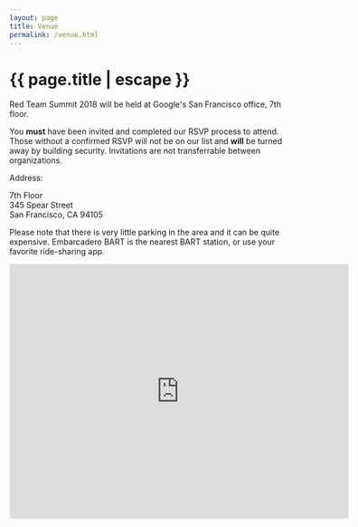 ```yaml
---
layout: page
title: Venue
permalink: /venue.html
---
```


<h1 class="page-title black-text">{{ page.title | escape }}</h1>

Red Team Summit 2018 will be held at Google's San Francisco office, 7th floor.

You **must** have been invited and completed our RSVP process to attend.  Those
without a confirmed RSVP will not be on our list and **will** be turned away by
building security.  Invitations are not transferrable between organizations.

Address:

7th Floor  
345 Spear Street  
San Francisco, CA 94105

Please note that there is very little parking in the area and it can be quite
expensive.  Embarcadero BART is the nearest BART station, or use your favorite
ride-sharing app.

<iframe src="https://www.google.com/maps/embed?pb=!1m18!1m12!1m3!1d3152.9994917528343!2d-122.3923730841886!3d37.7900516797566!2m3!1f0!2f0!3f0!3m2!1i1024!2i768!4f13.1!3m3!1m2!1s0x8085807aa80219c9%3A0xdbf6e36d9b24267e!2s345+Spear+St%2C+San+Francisco%2C+CA+94105!5e0!3m2!1sen!2sus!4v1517790675133" width="600" height="450" frameborder="0" style="border:0" allowfullscreen></iframe>
